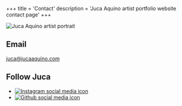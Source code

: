 +++
title = 'Contact'
description = 'Juca Aquino artist portfolio website contact page'
+++

![Juca Aquino artist portrait](/images/contact.jpg)

## Email

juca@jucaaquino.com

## Follow Juca

<ul class="social-icons">
    <li>
        <a href="https://instagram.com/jucaqi" target="_blank">
            <img src="/images/instagram.svg" alt="Instagram social media icon">
        </a>
    </li>
    <li>
        <a href="https://github.com/jucaqi" target="_blank">
            <img src="/images/github.svg" alt="Github social media icon">
        </a>
    </li>
</ul>

